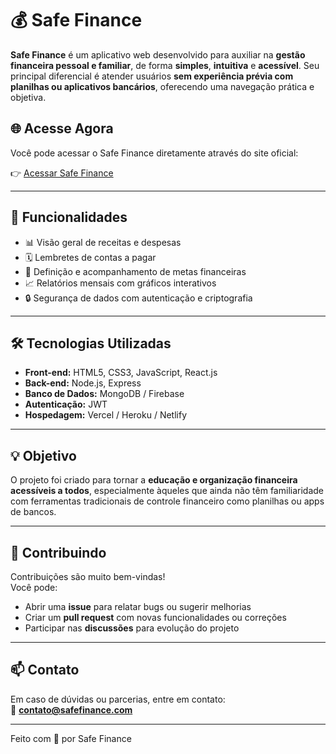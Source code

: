 # 💰 Safe Finance

**Safe Finance** é um aplicativo web desenvolvido para auxiliar na **gestão financeira pessoal e familiar**, de forma **simples**, **intuitiva** e **acessível**. Seu principal diferencial é atender usuários **sem experiência prévia com planilhas ou aplicativos bancários**, oferecendo uma navegação prática e objetiva.

## 🌐 Acesse Agora

Você pode acessar o Safe Finance diretamente através do site oficial:

👉 [Acessar Safe Finance](https://v0-financial-dashboard-functional-drab-xi.vercel.app/)

---

## 🚀 Funcionalidades

- 📊 Visão geral de receitas e despesas  
- 🗓️ Lembretes de contas a pagar  
- 🎯 Definição e acompanhamento de metas financeiras  
- 📈 Relatórios mensais com gráficos interativos  
- 🔒 Segurança de dados com autenticação e criptografia  

---

## 🛠️ Tecnologias Utilizadas

- **Front-end:** HTML5, CSS3, JavaScript, React.js  
- **Back-end:** Node.js, Express  
- **Banco de Dados:** MongoDB / Firebase  
- **Autenticação:** JWT  
- **Hospedagem:** Vercel / Heroku / Netlify  

---

## 💡 Objetivo

O projeto foi criado para tornar a **educação e organização financeira acessíveis a todos**, especialmente àqueles que ainda não têm familiaridade com ferramentas tradicionais de controle financeiro como planilhas ou apps de bancos.

---

## 🤝 Contribuindo

Contribuições são muito bem-vindas!  
Você pode:

- Abrir uma **issue** para relatar bugs ou sugerir melhorias  
- Criar um **pull request** com novas funcionalidades ou correções  
- Participar nas **discussões** para evolução do projeto  

---

## 📫 Contato

Em caso de dúvidas ou parcerias, entre em contato:  
📧 **contato@safefinance.com**

---

Feito com 💙 por Safe Finance
```
